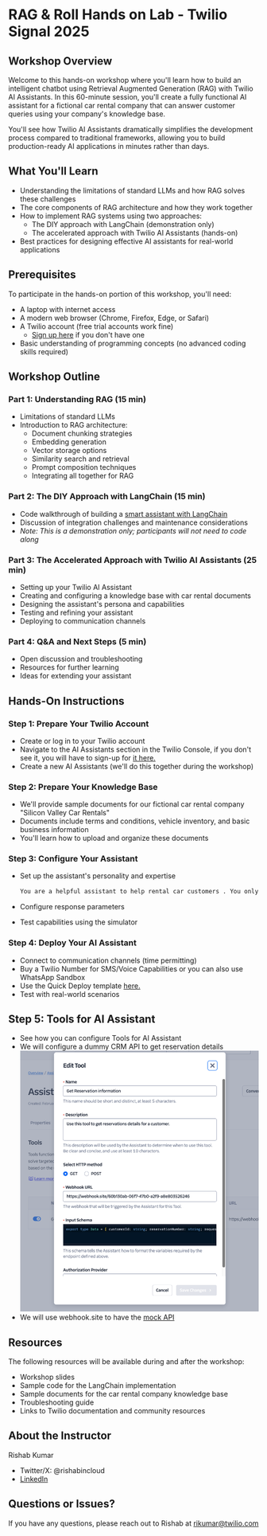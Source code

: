 # RAG & Roll Hands on Lab - Twilio Signal 2025

## Workshop Overview

Welcome to this hands-on workshop where you'll learn how to build an intelligent chatbot using Retrieval Augmented Generation (RAG) with Twilio AI Assistants. In this 60-minute session, you'll create a fully functional AI assistant for a fictional car rental company that can answer customer queries using your company's knowledge base.

You'll see how Twilio AI Assistants dramatically simplifies the development process compared to traditional frameworks, allowing you to build production-ready AI applications in minutes rather than days.

## What You'll Learn

- Understanding the limitations of standard LLMs and how RAG solves these challenges
- The core components of RAG architecture and how they work together
- How to implement RAG systems using two approaches:
    - The DIY approach with LangChain (demonstration only)
    - The accelerated approach with Twilio AI Assistants (hands-on)
- Best practices for designing effective AI assistants for real-world applications

## Prerequisites

To participate in the hands-on portion of this workshop, you'll need:

- A laptop with internet access
- A modern web browser (Chrome, Firefox, Edge, or Safari)
- A Twilio account (free trial accounts work fine)
    - [Sign up here](https://twil.io/try-twilio) if you don't have one
- Basic understanding of programming concepts (no advanced coding skills required)

## Workshop Outline

### Part 1: Understanding RAG (15 min)

- Limitations of standard LLMs
- Introduction to RAG architecture:
    - Document chunking strategies
    - Embedding generation
    - Vector storage options
    - Similarity search and retrieval
    - Prompt composition techniques
    - Integrating all together for RAG

### Part 2: The DIY Approach with LangChain (15 min)

- Code walkthrough of building a [smart assistant with LangChain](https://github.com/rishabkumar7/langchain-azure-ai-search-rag)
- Discussion of integration challenges and maintenance considerations
- _Note: This is a demonstration only; participants will not need to code along_

### Part 3: The Accelerated Approach with Twilio AI Assistants (25 min)

- Setting up your Twilio AI Assistant
- Creating and configuring a knowledge base with car rental documents
- Designing the assistant's persona and capabilities
- Testing and refining your assistant
- Deploying to communication channels

### Part 4: Q&A and Next Steps (5 min)

- Open discussion and troubleshooting
- Resources for further learning
- Ideas for extending your assistant

## Hands-On Instructions

### Step 1: Prepare Your Twilio Account

- Create or log in to your Twilio account
- Navigate to the AI Assistants section in the Twilio Console, if you don't see it, you will have to sign-up for [it here.](https://twilioalpha.com/ai-assistants)
- Create a new AI Assistants (we'll do this together during the workshop)

### Step 2: Prepare Your Knowledge Base

- We'll provide sample documents for our fictional car rental company "Silicon Valley Car Rentals"
- Documents include terms and conditions, vehicle inventory, and basic business information
- You'll learn how to upload and organize these documents

### Step 3: Configure Your Assistant

- Set up the assistant's personality and expertise

    ```md
    You are a helpful assistant to help rental car customers . You only rely on the context provided by you and don't make up any other facts. Reply with "I'm afraid I don't have information about this" if you don’t know the answer.
    ```

- Configure response parameters
- Test capabilities using the simulator

### Step 4: Deploy Your AI Assistant

- Connect to communication channels (time permitting)
- Buy a Twilio Number for SMS/Voice Capabilities or you can also use WhatsApp Sandbox
- Use the Quick Deploy template [here.](https://www.twilio.com/code-exchange/ai-assistants-samples)
- Test with real-world scenarios

## Step 5: Tools for AI Assistant

- See how you can configure Tools for AI Assistant
- We will configure a dummy CRM API to get reservation details
![AI Assistant Tools](/files/adding-tool-aia.png)
- We will use webhook.site to have the [mock API](https://webhook.site/)

## Resources

The following resources will be available during and after the workshop:

- Workshop slides
- Sample code for the LangChain implementation
- Sample documents for the car rental company knowledge base
- Troubleshooting guide
- Links to Twilio documentation and community resources

## About the Instructor

Rishab Kumar
 - Twitter/X: @rishabincloud
 - [LinkedIn](https://linked.com/in/rishabkumar7)

## Questions or Issues?

If you have any questions, please reach out to Rishab at rikumar@twilio.com
